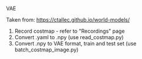 VAE

Taken from: https://ctallec.github.io/world-models/

1) Record costmap - refer to "Recordings" page 
2) Convert .yaml to .npy (use read_costmap.py)
3) Convert .npy to VAE format, train and test set (use batch_costmap_image.py)
